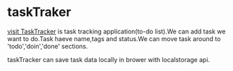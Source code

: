 # taskTraker

[visit TaskTracker](https://tasktrakker.web.app/) is task tracking application(to-do list).We can add task we want to do.Task haeve name,tags and status.We can move task around to 'todo','doin','done' sections.

taskTracker can save task data locally in brower with localstorage api.
